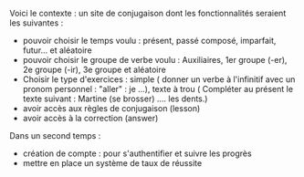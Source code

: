 Voici le contexte : 
un site de conjugaison dont les fonctionnalités seraient les suivantes : 
 - pouvoir choisir le temps voulu : présent, passé composé, imparfait, futur... et aléatoire
 - pouvoir choisir le groupe de verbe voulu : Auxiliaires, 1er groupe (-er), 2e groupe (-ir), 3e groupe et aléatoire
 - Choisir le type d'exercices : simple ( donner un verbe à l'infinitif avec un pronom personnel : "aller" : je ...), texte à trou ( Compléter au présent le texte suivant :  Martine (se brosser) .... les dents.)
 - avoir accès aux règles de conjugaison (lesson)
 - avoir accès à la correction (answer)

Dans un second temps : 
 - création de compte : pour s'authentifier et suivre les progrès
 - mettre en place un système de taux de réussite 